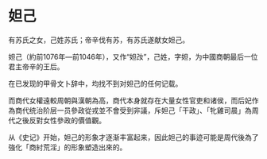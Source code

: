 # 妲己

有苏氏之女，己姓苏氏；帝辛伐有苏，有苏氏遂献女妲己。

妲己（約前1076年—前1046年），又作“妲妀”，己姓，字妲，为中國商朝最后一位君主帝辛的王后。

在已发现的甲骨文卜辞中，均找不到对妲己的任何记载。

而商代女權遠較周朝與漢朝為高，商代本身就存在大量女性官吏和诸侯，而后妃作為商代统治阶层一员參政從戎並不會受到非議，斥妲己「干政」、「牝雞司晨」為周代之後反對女性參政的價值觀。

从《史记》开始，妲己的形象才逐渐丰富起来，因此妲己的事迹可能是周代後為了強化「商紂荒淫」的形象塑造出來的。
